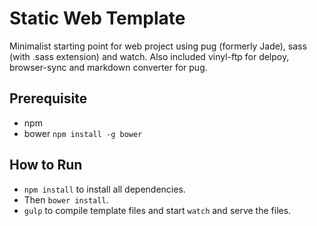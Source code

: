 # Static Web Template

Minimalist starting point for web project using pug (formerly Jade), sass (with .sass extension) and watch. Also included vinyl-ftp for delpoy, browser-sync and markdown converter for pug.

## Prerequisite
- npm
- bower `npm install -g bower`

## How to Run
- `npm install` to install all dependencies.
- Then `bower install`.
- `gulp` to compile template files and start `watch` and serve the files.
